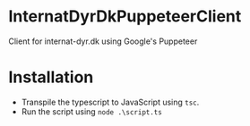 # InternatDyrDkPuppeteerClient
Client for internat-dyr.dk using Google's Puppeteer

# Installation
* Transpile the typescript to JavaScript using ```tsc```.
* Run the script using ```node .\script.ts```